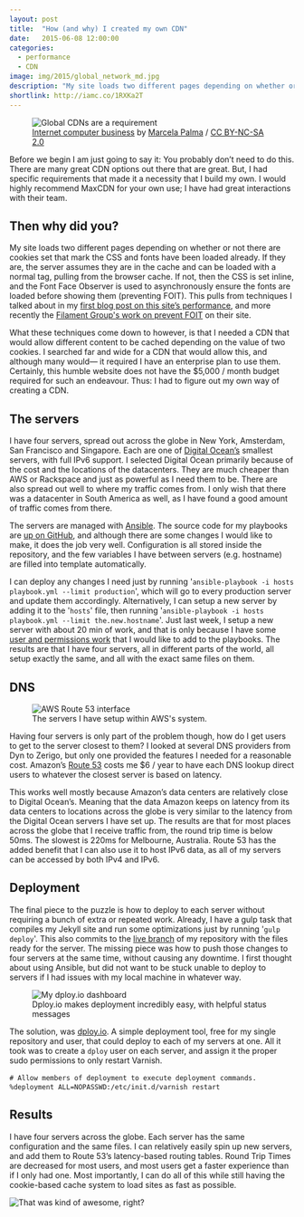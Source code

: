```yaml
---
layout: post
title:  "How (and why) I created my own CDN"
date:   2015-06-08 12:00:00
categories:
  - performance
  - CDN
image: img/2015/global_network_md.jpg
description: "My site loads two different pages depending on whether or not there are cookies set that mark the CSS and fonts have been loaded already. There was no CDN that would allow me to do this without immense cost. I did what any sane developer would do, I created my own CDN."
shortlink: http://iamc.co/1RXKa2T
---
```


<figure>
  <img src="/img/2015/global_network_md.jpg" srcset="/img/2015/global_network_sm.jpg 350w, /img/2015/global_network_md.jpg 748w, /img/2015/global_network_lg.jpg 1496w" alt="Global CDNs are a requirement">
  <figcaption><a href="https://www.flickr.com/photos/marcela-palma/12239000755/in/photolist-b3AtCt-jDw5wp-taB9TL-tEj534-tnJ2bb-tBYHHY-tnJ2qQ-o562bA-o6mxio-tE11s1-u5ZcnJ-tbt3xP-kKgCL8-tQSSec-tbiTTd-tQRKkK-u8hKni-u7XgXd-tfvquG-hxk7mm-i5UZkT-twPaLA-fboVJR-joqc54" target="\_blank">Internet computer business</a> by <a href="https://www.flickr.com/photos/marcela-palma/" target="\_blank">Marcela Palma</a> / <a href="https://creativecommons.org/licenses/by-nc-sa/2.0/" target="\_blank">CC BY-NC-SA 2.0</a></figcaption>
</figure>

Before we begin I am just going to say it: You probably don’t need to do this. There are many great CDN options out there that are great. But, I had specific requirements that made it a necessity that I build my own. I would highly recommend MaxCDN for your own use; I have had great interactions with their team.

## Then why did you?

My site loads two different pages depending on whether or not there are cookies set that mark the CSS and fonts have been loaded already. If they are, the server assumes they are in the cache and can be loaded with a normal <link> tag, pulling from the browser cache. If not, then the CSS is set inline, and the Font Face Observer is used to asynchronously ensure the fonts are loaded before showing them (preventing FOIT). This pulls from techniques I talked about in my [first blog post on this site’s performance](https://iamcarrico.com/writings/loading-my-site-in-first-packet-response/), and more recently the [Filament Group's work on prevent FOIT](http://www.filamentgroup.com/lab/font-events.html) on their site.

What these techniques come down to however, is that I needed a CDN that would allow different content to be cached depending on the value of two cookies. I searched far and wide for a CDN that would allow this, and although many would— it required I have an enterprise plan to use them. Certainly, this humble website does not have the $5,000 / month budget required for such an endeavour. Thus: I had to figure out my own way of creating a CDN.

## The servers

I have four servers, spread out across the globe in New York, Amsterdam, San Francisco and Singapore. Each are one of [Digital Ocean’s](https://www.digitalocean.com/) smallest servers, with full IPv6 support. I selected Digital Ocean primarily because of the cost and the locations of the datacenters. They are much cheaper than AWS or Rackspace and just as powerful as I need them to be. There are also spread out well to where my traffic comes from. I only wish that there was a datacenter in South America as well, as I have found a good amount of traffic comes from there.

The servers are managed with [Ansible](http://www.ansible.com/home). The source code for my playbooks are [up on GitHub](https://github.com/iamcarrico/iamcarrico.server), and although there are some changes I would like to make, it does the job very well. Configuration is all stored inside the repository, and the few variables I have between servers (e.g. hostname) are filled into template automatically.

I can deploy any changes I need just by running '```ansible-playbook -i hosts playbook.yml --limit production```', which will go to every production server and update them accordingly. Alternatively, I can setup a new server by adding it to the '```hosts```' file, then running '```ansible-playbook -i hosts playbook.yml --limit the.new.hostname```'. Just last week, I setup a new server with about 20 min of work, and that is only because I have some [user and permissions work](https://github.com/iamcarrico/iamcarrico.server/issues/9) that I would like to add to the playbooks. The results are that I have four servers, all in different parts of the world, all setup exactly the same, and all with the exact same files on them.

## DNS

<figure>
  <img src="/img/2015/aws_dns_info_md.png" srcset="/img/2015/aws_dns_info_md.png 748w, /img/2015/aws_dns_info_lg.png 1496w" alt="AWS Route 53 interface">
  <figcaption>The servers I have setup within AWS's system.</figcaption>
</figure>

Having four servers is only part of the problem though, how do I get users to get to the server closest to them? I looked at several DNS providers from Dyn to Zerigo, but only one provided the features I needed for a reasonable cost. Amazon’s [Route 53](https://aws.amazon.com/route53/) costs me $6 / year to have each DNS lookup direct users to whatever the closest server is based on latency.

This works well mostly because Amazon’s data centers are relatively close to Digital Ocean’s. Meaning that the data Amazon keeps on latency from its data centers to locations across the globe is very similar to the latency from the Digital Ocean servers I have set up. The results are that for most places across the globe that I receive traffic from, the round trip time is below 50ms. The slowest is 220ms for Melbourne, Australia. Route 53 has the added benefit that I can also use it to host IPv6 data, as all of my servers can be accessed by both IPv4 and IPv6.

## Deployment

The final piece to the puzzle is how to deploy to each server without requiring a bunch of extra or repeated work. Already, I have a gulp task that compiles my Jekyll site and run some optimizations just by running '```gulp deploy```'. This also commits to the [live branch](https://github.com/iamcarrico/iamcarrico/tree/live) of my repository with the files ready for the server. The missing piece was how to push those changes to four servers at the same time, without causing any downtime. I first thought about using Ansible, but did not want to be stuck unable to deploy to servers if I had issues with my local machine in whatever way.

<figure>
  <img src="/img/2015/dploy_md.png" srcset="/img/2015/dploy_md.png 748w, /img/2015/dploy_lg.png 1496w" alt="My dploy.io dashboard">
  <figcaption>Dploy.io makes deployment incredibly easy, with helpful status messages</figcaption>
</figure>

The solution, was [dploy.io](http://dploy.io/). A simple deployment tool, free for my single repository and user, that could deploy to each of my servers at one. All it took was to create a ```dploy``` user on each server, and assign it the proper sudo permissions to only restart Varnish.

```
# Allow members of deployment to execute deployment commands.
%deployment ALL=NOPASSWD:/etc/init.d/varnish restart
```

## Results

I have four servers across the globe. Each server has the same configuration and the same files. I can relatively easily spin up new servers, and add them to Route 53’s latency-based routing tables. Round Trip Times are decreased for most users, and most users get a faster experience than if I only had one. Most importantly, I can do all of this while still having the cookie-based cache system to load sites as fast as possible.

<img src="https://i.giphy.com/9w9Bpoiddg72U.gif" alt="That was kind of awesome, right?">
